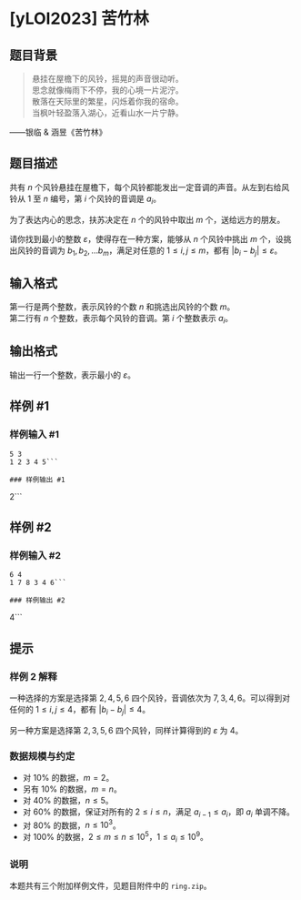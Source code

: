 # [yLOI2023] 苦竹林

## 题目背景

> 悬挂在屋檐下的风铃，摇晃的声音很动听。  
> 思念就像梅雨下不停，我的心境一片泥泞。  
> 散落在天际里的繁星，闪烁着你我的宿命。  
> 当枫叶轻盈落入湖心，近看山水一片宁静。  

——银临 & 涵昱《苦竹林》

## 题目描述

共有 $n$ 个风铃悬挂在屋檐下，每个风铃都能发出一定音调的声音。从左到右给风铃从 $1$ 至 $n$ 编号，第 $i$ 个风铃的音调是 $a_i$。

为了表达内心的思念，扶苏决定在 $n$ 个的风铃中取出 $m$ 个，送给远方的朋友。

请你找到最小的整数 $\varepsilon$，使得存在一种方案，能够从 $n$ 个风铃中挑出 $m$ 个，设挑出风铃的音调为 $b_1, b_2, \dots b_m$，满足对任意的 $1 \leq i, j \leq m$，都有 $|b_i - b_j| \leq \varepsilon$。

## 输入格式

第一行是两个整数，表示风铃的个数 $n$ 和挑选出风铃的个数 $m$。  
第二行有 $n$ 个整数，表示每个风铃的音调。第 $i$ 个整数表示 $a_i$。

## 输出格式

输出一行一个整数，表示最小的 $\varepsilon$。

## 样例 #1

### 样例输入 #1
```
5 3
1 2 3 4 5```

### 样例输出 #1

```
2```

## 样例 #2

### 样例输入 #2
```
6 4
1 7 8 3 4 6```

### 样例输出 #2

```
4```

## 提示

### 样例 2 解释

一种选择的方案是选择第 $2,4,5,6$ 四个风铃，音调依次为 $7,3,4,6$。可以得到对任何的 $1 \leq i, j\leq 4$，都有 $|b_i - b_j| \leq 4$。

另一种方案是选择第 $2,3,5,6$ 四个风铃，同样计算得到的 $\varepsilon$ 为 $4$。

### 数据规模与约定

- 对 $10\%$ 的数据，$m = 2$。
- 另有 $10\%$ 的数据，$m = n$。
- 对 $40\%$ 的数据，$n \leq 5$。
- 对 $60\%$ 的数据，保证对所有的 $2 \leq i \leq n$，满足 $a_{i - 1} \leq a_i$，即 $a_i$ 单调不降。
- 对 $80\%$ 的数据，$n \leq 10^3$。
- 对 $100\%$ 的数据，$2 \leq m \leq n \leq 10^5$，$1 \leq a_i \leq 10^9$。

### 说明

本题共有三个附加样例文件，见题目附件中的 `ring.zip`。
